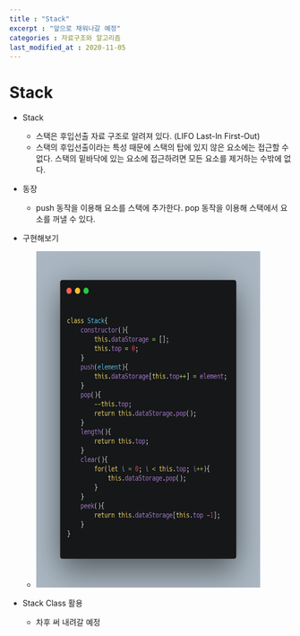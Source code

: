 ```yaml
---
title : "Stack"
excerpt : "앞으로 채워나갈 예정"
categories : 자료구조와 알고리즘
last_modified_at : 2020-11-05
---    
```

# Stack  

- Stack  
  - 스택은 후입선출 자료 구조로 알려져 있다. (LIFO Last-In First-Out)  
  - 스택의 후입선출이라는 특성 때문에 스택의 탑에 있지 않은 요소에는 접근할 수 없다. 스택의 밑바닥에 있는 요소에 접근하려면 모든 요소를 제거하는 수밖에 없다.  
    
- 동장  
  - push 동작을 이용해 요소를 스택에 추가한다. pop 동작을 이용해 스택에서 요소를 꺼낼 수 있다.  


- 구현해보기  
  - <img src = "images/StackClass.png" width ="400px" height ="600px"></img>
    
- Stack Class 활용  
  - 차후 써 내려갈 예정

